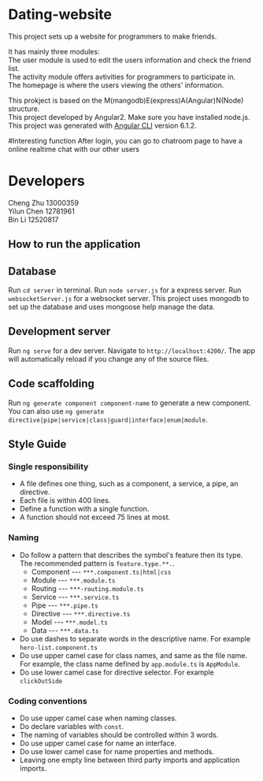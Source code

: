 # Dating-website
This project sets up a website for programmers to make friends. 

It has mainly three modules:</br>
The user module is used to edit the users information and check the friend list.</br>
The activity module offers avtivities for programmers to participate in.</br>
The homepage is where the users viewing the others' information.</br>

This prokject is based on the M(mangodb)E(express)A(Angular)N(Node) structure.</br>
This project developed by Angular2. Make sure you have installed node.js.</br>
This project was generated with [Angular CLI](https://github.com/angular/angular-cli) version 6.1.2.

#Interesting function
After login, you can go to chatroom page to have a online realtime chat with our other users

# Developers

Cheng Zhu 13000359</br>
Yilun Chen 12781961</br>
Bin Li 12520817</br>

## How to run the application
## Database
Run `cd server` in terminal.
Run `node server.js` for a express server.
Run `websocketServer.js` for a websocket server.
This project uses mongodb to set up the database and uses mongoose help manage the data.

## Development server

Run `ng serve` for a dev server. Navigate to `http://localhost:4200/`. The app will automatically reload if you change any of the source files.

## Code scaffolding

Run `ng generate component component-name` to generate a new component. You can also use `ng generate directive|pipe|service|class|guard|interface|enum|module`.


## Style Guide
### Single responsibility
* A file defines one thing, such as a component, a service, a pipe, an directive.
* Each file is within 400 lines.
* Define a function with a single function.
* A function should not exceed 75 lines at most.
### Naming
* Do follow a pattern that describes the symbol's feature then its type. The recommended pattern is `feature.type.**.`.
  * Component ---   `***.component.ts|html|css`
  * Module ---   `***.module.ts`
  * Routing ---   `***-routing.module.ts`
  * Service ---   `***.service.ts`
  * Pipe ---   `***.pipe.ts`
  * Directive ---   `***.directive.ts`
  * Model ---   `***.model.ts`
  * Data ---   `***.data.ts`
* Do use dashes to separate words in the descriptive name. For example `hero-list.component.ts` 
* Do use upper camel case for class names, and same as the file name.
For example, the class name defined by `app.module.ts` is `AppModule`.<br/>
* Do use lower camel case for directive selector. For example `clickOutSide`
### Coding conventions
* Do use upper camel case when naming classes.
* Do declare variables with `const`.
* The naming of variables should be controlled within 3 words.
* Do use upper camel case for name an interface.
* Do use lower camel case for name properties and methods.
* Leaving one empty line between third party imports and application imports.



  




